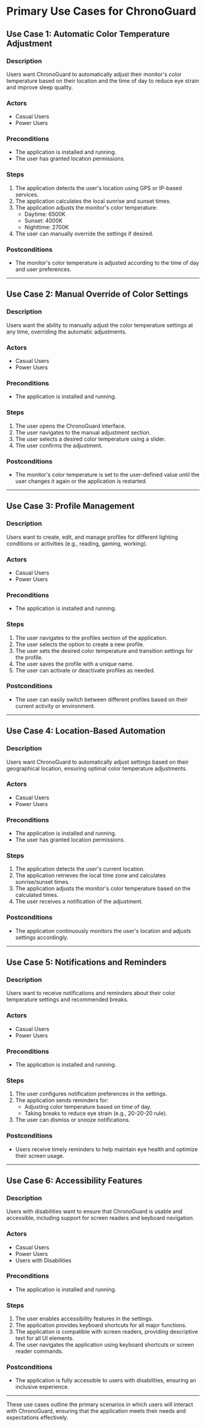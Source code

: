 # Primary Use Cases for ChronoGuard

## Use Case 1: Automatic Color Temperature Adjustment

### Description
Users want ChronoGuard to automatically adjust their monitor's color temperature based on their location and the time of day to reduce eye strain and improve sleep quality.

### Actors
- Casual Users
- Power Users

### Preconditions
- The application is installed and running.
- The user has granted location permissions.

### Steps
1. The application detects the user's location using GPS or IP-based services.
2. The application calculates the local sunrise and sunset times.
3. The application adjusts the monitor's color temperature:
   - Daytime: 6500K
   - Sunset: 4000K
   - Nighttime: 2700K
4. The user can manually override the settings if desired.

### Postconditions
- The monitor's color temperature is adjusted according to the time of day and user preferences.

---

## Use Case 2: Manual Override of Color Settings

### Description
Users want the ability to manually adjust the color temperature settings at any time, overriding the automatic adjustments.

### Actors
- Casual Users
- Power Users

### Preconditions
- The application is installed and running.

### Steps
1. The user opens the ChronoGuard interface.
2. The user navigates to the manual adjustment section.
3. The user selects a desired color temperature using a slider.
4. The user confirms the adjustment.

### Postconditions
- The monitor's color temperature is set to the user-defined value until the user changes it again or the application is restarted.

---

## Use Case 3: Profile Management

### Description
Users want to create, edit, and manage profiles for different lighting conditions or activities (e.g., reading, gaming, working).

### Actors
- Casual Users
- Power Users

### Preconditions
- The application is installed and running.

### Steps
1. The user navigates to the profiles section of the application.
2. The user selects the option to create a new profile.
3. The user sets the desired color temperature and transition settings for the profile.
4. The user saves the profile with a unique name.
5. The user can activate or deactivate profiles as needed.

### Postconditions
- The user can easily switch between different profiles based on their current activity or environment.

---

## Use Case 4: Location-Based Automation

### Description
Users want ChronoGuard to automatically adjust settings based on their geographical location, ensuring optimal color temperature adjustments.

### Actors
- Casual Users
- Power Users

### Preconditions
- The application is installed and running.
- The user has granted location permissions.

### Steps
1. The application detects the user's current location.
2. The application retrieves the local time zone and calculates sunrise/sunset times.
3. The application adjusts the monitor's color temperature based on the calculated times.
4. The user receives a notification of the adjustment.

### Postconditions
- The application continuously monitors the user's location and adjusts settings accordingly.

---

## Use Case 5: Notifications and Reminders

### Description
Users want to receive notifications and reminders about their color temperature settings and recommended breaks.

### Actors
- Casual Users
- Power Users

### Preconditions
- The application is installed and running.

### Steps
1. The user configures notification preferences in the settings.
2. The application sends reminders for:
   - Adjusting color temperature based on time of day.
   - Taking breaks to reduce eye strain (e.g., 20-20-20 rule).
3. The user can dismiss or snooze notifications.

### Postconditions
- Users receive timely reminders to help maintain eye health and optimize their screen usage.

---

## Use Case 6: Accessibility Features

### Description
Users with disabilities want to ensure that ChronoGuard is usable and accessible, including support for screen readers and keyboard navigation.

### Actors
- Casual Users
- Power Users
- Users with Disabilities

### Preconditions
- The application is installed and running.

### Steps
1. The user enables accessibility features in the settings.
2. The application provides keyboard shortcuts for all major functions.
3. The application is compatible with screen readers, providing descriptive text for all UI elements.
4. The user navigates the application using keyboard shortcuts or screen reader commands.

### Postconditions
- The application is fully accessible to users with disabilities, ensuring an inclusive experience.

---

These use cases outline the primary scenarios in which users will interact with ChronoGuard, ensuring that the application meets their needs and expectations effectively.